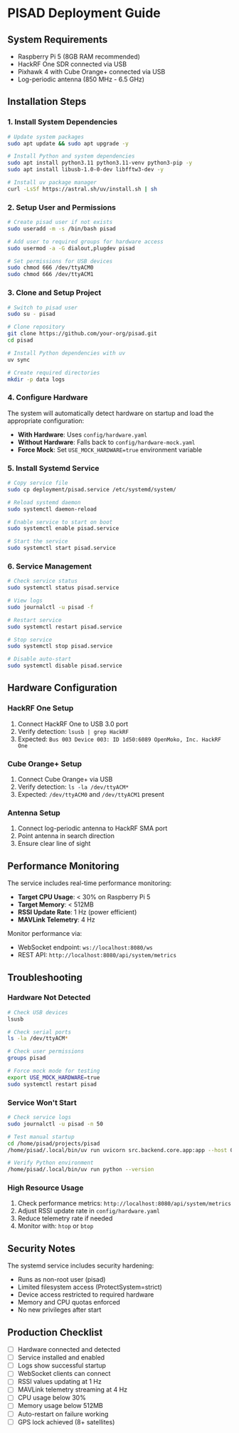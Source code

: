 # PISAD Deployment Guide

## System Requirements

- Raspberry Pi 5 (8GB RAM recommended)
- HackRF One SDR connected via USB
- Pixhawk 4 with Cube Orange+ connected via USB
- Log-periodic antenna (850 MHz - 6.5 GHz)

## Installation Steps

### 1. Install System Dependencies

```bash
# Update system packages
sudo apt update && sudo apt upgrade -y

# Install Python and system dependencies
sudo apt install python3.11 python3.11-venv python3-pip -y
sudo apt install libusb-1.0-0-dev libfftw3-dev -y

# Install uv package manager
curl -LsSf https://astral.sh/uv/install.sh | sh
```

### 2. Setup User and Permissions

```bash
# Create pisad user if not exists
sudo useradd -m -s /bin/bash pisad

# Add user to required groups for hardware access
sudo usermod -a -G dialout,plugdev pisad

# Set permissions for USB devices
sudo chmod 666 /dev/ttyACM0
sudo chmod 666 /dev/ttyACM1
```

### 3. Clone and Setup Project

```bash
# Switch to pisad user
sudo su - pisad

# Clone repository
git clone https://github.com/your-org/pisad.git
cd pisad

# Install Python dependencies with uv
uv sync

# Create required directories
mkdir -p data logs
```

### 4. Configure Hardware

The system will automatically detect hardware on startup and load the appropriate configuration:

- **With Hardware**: Uses `config/hardware.yaml`
- **Without Hardware**: Falls back to `config/hardware-mock.yaml`
- **Force Mock**: Set `USE_MOCK_HARDWARE=true` environment variable

### 5. Install Systemd Service

```bash
# Copy service file
sudo cp deployment/pisad.service /etc/systemd/system/

# Reload systemd daemon
sudo systemctl daemon-reload

# Enable service to start on boot
sudo systemctl enable pisad.service

# Start the service
sudo systemctl start pisad.service
```

### 6. Service Management

```bash
# Check service status
sudo systemctl status pisad.service

# View logs
sudo journalctl -u pisad -f

# Restart service
sudo systemctl restart pisad.service

# Stop service
sudo systemctl stop pisad.service

# Disable auto-start
sudo systemctl disable pisad.service
```

## Hardware Configuration

### HackRF One Setup

1. Connect HackRF One to USB 3.0 port
2. Verify detection: `lsusb | grep HackRF`
3. Expected: `Bus 003 Device 003: ID 1d50:6089 OpenMoko, Inc. HackRF One`

### Cube Orange+ Setup

1. Connect Cube Orange+ via USB
2. Verify detection: `ls -la /dev/ttyACM*`
3. Expected: `/dev/ttyACM0` and `/dev/ttyACM1` present

### Antenna Setup

1. Connect log-periodic antenna to HackRF SMA port
2. Point antenna in search direction
3. Ensure clear line of sight

## Performance Monitoring

The service includes real-time performance monitoring:

- **Target CPU Usage**: < 30% on Raspberry Pi 5
- **Target Memory**: < 512MB
- **RSSI Update Rate**: 1 Hz (power efficient)
- **MAVLink Telemetry**: 4 Hz

Monitor performance via:
- WebSocket endpoint: `ws://localhost:8080/ws`
- REST API: `http://localhost:8080/api/system/metrics`

## Troubleshooting

### Hardware Not Detected

```bash
# Check USB devices
lsusb

# Check serial ports
ls -la /dev/ttyACM*

# Check user permissions
groups pisad

# Force mock mode for testing
export USE_MOCK_HARDWARE=true
sudo systemctl restart pisad
```

### Service Won't Start

```bash
# Check service logs
sudo journalctl -u pisad -n 50

# Test manual startup
cd /home/pisad/projects/pisad
/home/pisad/.local/bin/uv run uvicorn src.backend.core.app:app --host 0.0.0.0 --port 8080

# Verify Python environment
/home/pisad/.local/bin/uv run python --version
```

### High Resource Usage

1. Check performance metrics: `http://localhost:8080/api/system/metrics`
2. Adjust RSSI update rate in `config/hardware.yaml`
3. Reduce telemetry rate if needed
4. Monitor with: `htop` or `btop`

## Security Notes

The systemd service includes security hardening:

- Runs as non-root user (pisad)
- Limited filesystem access (ProtectSystem=strict)
- Device access restricted to required hardware
- Memory and CPU quotas enforced
- No new privileges after start

## Production Checklist

- [ ] Hardware connected and detected
- [ ] Service installed and enabled
- [ ] Logs show successful startup
- [ ] WebSocket clients can connect
- [ ] RSSI values updating at 1 Hz
- [ ] MAVLink telemetry streaming at 4 Hz
- [ ] CPU usage below 30%
- [ ] Memory usage below 512MB
- [ ] Auto-restart on failure working
- [ ] GPS lock achieved (8+ satellites)
